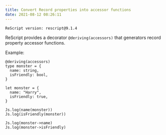 ```yaml
---
title: Convert Record properties into accessor functions
date: 2021-08-12 08:26:11
---
```


```
ReScript version: rescript@9.1.4
```

ReScript provides a decorator `@deriving(accessors)` that generators record property accessor functions.

Example:

```res
@deriving(accessors)
type monster = {
  name: string,
  isFriendly: bool,
}

let monster = {
  name: "Harry",
  isFriendly: true,
}

Js.log(name(monster))
Js.log(isFriendly(monster))

Js.log(monster->name)
Js.log(monster->isFriendly)
```
